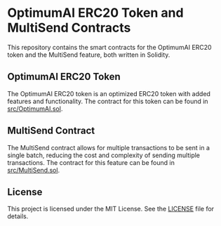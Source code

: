 # OptimumAI ERC20 Token and MultiSend Contracts

This repository contains the smart contracts for the OptimumAI ERC20 token and the MultiSend feature, both written in Solidity.

## OptimumAI ERC20 Token

The OptimumAI ERC20 token is an optimized ERC20 token with added features and functionality. The contract for this token can be found in [src/OptimumAI.sol](src/OptimumAI.sol).

## MultiSend Contract

The MultiSend contract allows for multiple transactions to be sent in a single batch, reducing the cost and complexity of sending multiple transactions. The contract for this feature can be found in [src/MultiSend.sol](src/MultiSend.sol).

## License

This project is licensed under the MIT License. See the [LICENSE](LICENSE) file for details.
